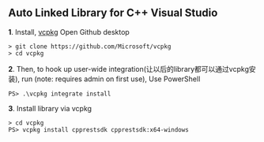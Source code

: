 
## Auto Linked Library for C++ Visual Studio



__1__. Install, [vcpkg](https://github.com/Microsoft/vcpkg) 
Open Github desktop
  
```PS
> git clone https://github.com/Microsoft/vcpkg
> cd vcpkg
```
__2__. Then, to hook up user-wide integration(让以后的library都可以通过vcpkg安装), run (note: requires admin on first use), Use PowerShell
```
PS> .\vcpkg integrate install

```
__3__. Install library via vcpkg


```
> cd vcpkg
PS> vcpkg install cpprestsdk cpprestsdk:x64-windows
```

